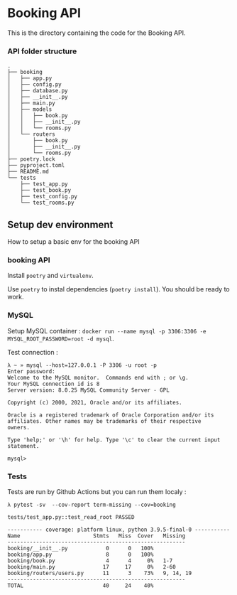 # Booking API

This is the directory containing the code for the Booking API.

### API folder structure
```
.
├── booking
│   ├── app.py
│   ├── config.py
│   ├── database.py
│   ├── __init__.py
│   ├── main.py
│   ├── models
│   │   ├── book.py
│   │   ├── __init__.py
│   │   └── rooms.py
│   └── routers
│       ├── book.py
│       ├── __init__.py
│       └── rooms.py
├── poetry.lock
├── pyproject.toml
├── README.md
└── tests
    ├── test_app.py
    ├── test_book.py
    ├── test_config.py
    └── test_rooms.py
```

## Setup dev environment

How to setup a basic env for the booking API

### booking API

Install `poetry` and `virtualenv`.

Use `poetry` to instal dependencies (`poetry install`). You should be ready to work.

### MySQL

Setup MySQL container : `docker run --name mysql -p 3306:3306 -e MYSQL_ROOT_PASSWORD=root -d mysql`.

Test connection :
```
λ ~ » mysql --host=127.0.0.1 -P 3306 -u root -p
Enter password:
Welcome to the MySQL monitor.  Commands end with ; or \g.
Your MySQL connection id is 8
Server version: 8.0.25 MySQL Community Server - GPL

Copyright (c) 2000, 2021, Oracle and/or its affiliates.

Oracle is a registered trademark of Oracle Corporation and/or its
affiliates. Other names may be trademarks of their respective
owners.

Type 'help;' or '\h' for help. Type '\c' to clear the current input statement.

mysql>
```

### Tests

Tests are run by Github Actions but you can run them localy :
```
λ pytest -sv  --cov-report term-missing --cov=booking

tests/test_app.py::test_read_root PASSED

----------- coverage: platform linux, python 3.9.5-final-0 -----------
Name                       Stmts   Miss  Cover   Missing
--------------------------------------------------------
booking/__init__.py            0      0   100%
booking/app.py                 8      0   100%
booking/book.py                4      4     0%   1-7
booking/main.py               17     17     0%   2-60
booking/routers/users.py      11      3    73%   9, 14, 19
--------------------------------------------------------
TOTAL                         40     24    40%
```
